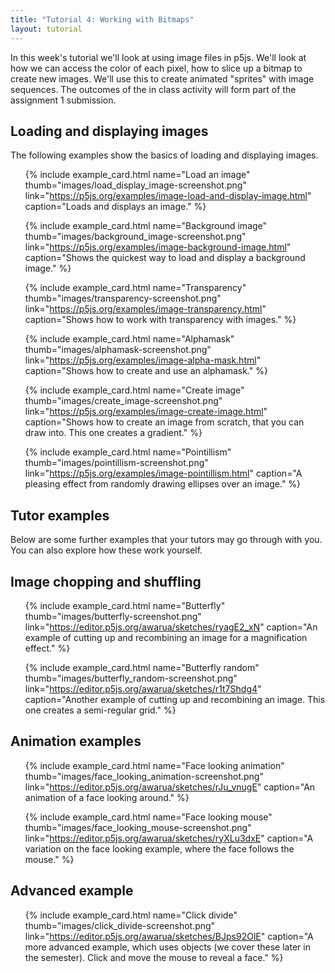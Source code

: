 ```yaml
---
title: "Tutorial 4: Working with Bitmaps"
layout: tutorial
---
```


<p class="lead">
  In this week's tutorial we'll look at using image files in p5js. We'll look at
  how we can access the color of each pixel, how to slice up a bitmap to create
  new images. We'll use this to create animated "sprites" with image
  sequences. The outcomes of the in class activity will form part of the
  assignment 1 submission.
</p>

## Loading and displaying images

The following examples show the basics of loading and displaying images.

<ul class="code-list">

{% include example_card.html name="Load an image" thumb="images/load_display_image-screenshot.png" link="https://p5js.org/examples/image-load-and-display-image.html" caption="Loads and displays an image." %}

{% include example_card.html name="Background image" thumb="images/background_image-screenshot.png" link="https://p5js.org/examples/image-background-image.html" caption="Shows the quickest way to load and display a background image." %}

{% include example_card.html name="Transparency" thumb="images/transparency-screenshot.png" link="https://p5js.org/examples/image-transparency.html" caption="Shows how to work with transparency with images." %}

{% include example_card.html name="Alphamask" thumb="images/alphamask-screenshot.png" link="https://p5js.org/examples/image-alpha-mask.html" caption="Shows how to create and use an alphamask." %}

{% include example_card.html name="Create image" thumb="images/create_image-screenshot.png" link="https://p5js.org/examples/image-create-image.html" caption="Shows how to create an image from scratch, that you can draw into. This one creates a gradient." %}

{% include example_card.html name="Pointillism" thumb="images/pointillism-screenshot.png" link="https://p5js.org/examples/image-pointillism.html" caption="A pleasing effect from randomly drawing ellipses over an image." %}

</ul>

<!-- TODO: The following examples need porting from Processing to p5.js

## Animation with bitmap examples

The following examples show how to create animations with a series of
bitmap images stored in an array.

<ul class="code-list">

{% include captioned_card.html name="Sequential" example_dir="online-examples" link="https://processing.org/examples/sequential.html" caption="An animation tiled across the canvas." %}

{% include captioned_card.html title="Animated Sprite" name="AnimatedSprite" example_dir="online-examples" link="https://processing.org/examples/animatedsprite.html" caption="A simple animation follows the mouse position." %}

</ul>

-->

<!-- TODO: The following examples need porting from Processing to p5.js 

## Image processing examples

The following examples all show how to work with the pixel data in an image.
The more advanced examples show how you can do this to map pixel values to
inputs such as 3D position.

<ul class="code-list">

{% include captioned_card.html title="Pixel Array" name="PixelArray" example_dir="online-examples" link="https://processing.org/examples/pixelarray.html" caption="Samples the color of every pixel in an image. Click and drag mouse to control sample point." %}

{% include captioned_card.html name="Brightness" example_dir="online-examples" link="https://processing.org/examples/brightness.html" caption="Adjust brightness of pixels in the image according to how close to the mouse they are." %}

{% include captioned_card.html name="Blur" example_dir="online-examples" link="https://processing.org/examples/blur.html" caption="Uses a low pass filter to blur an image." %}

{% include captioned_card.html title="Edge Detection (Advanced)" name="EdgeDetection" example_dir="online-examples" link="https://processing.org/examples/edgedetection.html"	caption="Uses a high-pass filter to sharpen an image." %}

-->

<!-- TODO: The following examples are still on the processing site, but I can't find where they're linked...

{% include captioned_card.html title="Zoom (Advanced 3D)" name="Zoom" example_dir="online-examples" link="https://processing.org/examples/zoom.html" caption="Displays a 3D image, where the heights of lines depend on colors from an image." %}

{% include captioned_card.html title="Explode (Advanced)" name="Explode" example_dir="online-examples" link="https://processing.org/examples/explode.html" caption="Mouse controls zoom level. Zoom amount depends on color of pixels in image." %}

</ul>

-->

<!-- TODO: SVG is not implemented in p5.js. See discussion on this issue thread: https://github.com/processing/p5.js/issues/458

## Working with SVG images

As well as letting you work with bitmap images (as in the examples above),
Processing also lets you load and work with SVG images. SVG images are a vector
graphic format. This means that they don't get pixelated when you zoom in on
them. You can also manipulate the colors at run time. You can use a program
like Illustrator or Inkscape to produce SVG images.

<ul class="code-list">

{% include captioned_card.html title="Load and Display SVG" name="LoadDisplaySVG" example_dir="online-examples" link="https://processing.org/examples/loaddisplaysvg.html" caption="Loads and displays an SVG image." %}

{% include captioned_card.html title="Disable Style" name="DisableStyle" example_dir="online-examples" link="https://processing.org/examples/disablestyle.html" caption="Shows how to disable the styles in an svg and restyle it." %}

{% include captioned_card.html title="Scale Shape" name="ScaleShape" example_dir="online-examples" link="https://processing.org/examples/scaleshape.html" caption="Shows how to change the scale of an SVG image." %}

{% include captioned_card.html title="Get Child" name="GetChild" example_dir="online-examples" link="https://processing.org/examples/getchild.html" caption="Shows how to get a child part of an SVG image and style it differently." %}

</ul>

-->

## Tutor examples

Below are some further examples that your tutors may go through with you.
You can also explore how these work yourself.

## Image chopping and shuffling

<ul class="code-list">

{% include example_card.html name="Butterfly" thumb="images/butterfly-screenshot.png" link="https://editor.p5js.org/awarua/sketches/ryagE2_xN" caption="An example of cutting up and recombining an image for a magnification effect." %}

{% include example_card.html name="Butterfly random" thumb="images/butterfly_random-screenshot.png" link="https://editor.p5js.org/awarua/sketches/r1t7Shdg4" caption="Another example of cutting up and recombining an image. This one creates a semi-regular grid." %}

<!-- {% include example_card.html name="Butterfly sort" thumb="images/butterfly_sort-screenshot.png" link="https://editor.p5js.org/awarua/sketches/r1t7Shdg4" caption="This example uses the same source image as the butterfly examples above, but it reorders all the pixels in the image according to brightness." %} -->

</ul>

## Animation examples

<ul class="code-list">

{% include example_card.html name="Face looking animation" thumb="images/face_looking_animation-screenshot.png" link="https://editor.p5js.org/awarua/sketches/rJu_vnugE" caption="An animation of a face looking around." %}

{% include example_card.html name="Face looking mouse" thumb="images/face_looking_mouse-screenshot.png" link="https://editor.p5js.org/awarua/sketches/ryXLu3dxE" caption="A variation on the face looking example, where the face follows the mouse." %}

</ul>

<!-- TODO: Rework pointilism variations into a more structured tutorial that guides students on how to adapt

## Pointillism variations

<ul class="code-list">

{% include captioned_card.html name="p1_mouse" example_dir="tutor-examples" caption="A student work exploring the pointillism example. This one follows the mouse." %}

{% include captioned_card.html name="p2_large_to_small" example_dir="tutor-examples" caption="Another student work exploring the pointillism example. This one goes from large to small." %}

{% include captioned_card.html name="p3_random_directions" example_dir="tutor-examples" caption="A third example by the same student exploring the pointillism example. This one draws in random directions." %}

{% include captioned_card.html name="p4_multiple_painters" example_dir="tutor-examples" caption="A final example of a student's explorations of the pointillism example. This one draws in random directions with multiple 'brushes'" %}

</ul>

-->

## Advanced example

<ul class="code-list">

<!-- TODO: Rework old examples from Gavin Sade.

{% include captioned_card.html name="exquisiteCorpse" example_dir="tutor-examples" caption="Draws a random head, body, and tail. Change with 'a', 's', 'd' keys." %}

{% include captioned_card.html name="faceSlam" example_dir="tutor-examples" link_to_web_version=true caption="Let's mash up the faces of Brad and Angelina" %}

{% include captioned_card.html  name="painterly" example_dir="tutor-examples" caption="Another Brad / Ange mashup." %}

-->

{% include example_card.html name="Click divide" thumb="images/click_divide-screenshot.png" link="https://editor.p5js.org/awarua/sketches/BJps92OlE" caption="A more advanced example, which uses objects (we cover these later in the semester). Click and move the mouse to reveal a face." %}

</ul>

<!-- TODO: Neither of the following tutorials are 'ported' to p5.js yet.

## Further tutorials

The following online tutorials go into more depth on how to work with pixel 
data and also how to use two dimensional arrays.

<ul class="code-list">

  <li>
    <a class="title-link" target="_blank" href="https://processing.org/tutorials/pixels/">
      Pixels Tutorial
    </a>
    <a class="img-link" target="_blank" href="https://processing.org/tutorials/pixels/">
      <img src="{{site.baseurl}}{{page.url}}images/pixel_tutorial_tint1.jpg">
    </a>
    A detailed tutorial on how to work with pixels in images.
  </li>

  <li>
    <a class="title-link" target="_blank" href="https://processing.org/tutorials/2darray/">
      2D Array Tutorial
    </a>
    <a class="img-link" target="_blank" href="https://processing.org/tutorials/2darray/">
      <img src="{{site.baseurl}}{{page.url}}images/2darray_tutorial_cells.jpg">
    </a>
    A detailed tutorial on how to work with two dimensional arrays.
  </li>

</ul>

-->